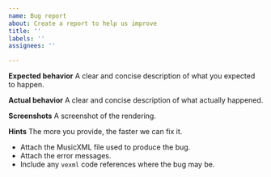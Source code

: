 ```yaml
---
name: Bug report
about: Create a report to help us improve
title: ''
labels: ''
assignees: ''

---
```


**Expected behavior**
A clear and concise description of what you expected to happen.

**Actual behavior**
A clear and concise description of what actually happened.

**Screenshots**
A screenshot of the rendering.

**Hints**
The more you provide, the faster we can fix it.

- Attach the MusicXML file used to produce the bug.
- Attach the error messages.
- Include any `vexml` code references where the bug may be.
